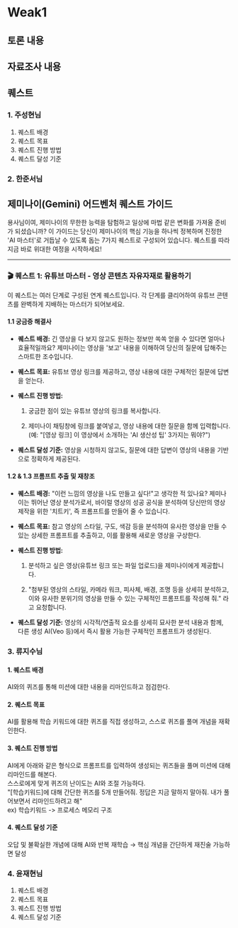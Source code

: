 # Weak1

## 토론 내용

## 자료조사 내용

## 퀘스트

### 1. 주성현님

1. 퀘스트 배경
2. 퀘스트 목표
3. 퀘스트 진행 방법
4. 퀘스트 달성 기준

### 2. 한준서님

## 제미나이(Gemini) 어드벤처 퀘스트 가이드

용사님이여, 제미나이의 무한한 능력을 탐험하고 일상에 마법 같은 변화를 가져올 준비가 되셨습니까? 이 가이드는 당신이 제미나이의 핵심 기능을 하나씩 정복하며 진정한 'AI 마스터'로 거듭날 수 있도록 돕는 7가지 퀘스트로 구성되어 있습니다. 퀘스트를 따라 지금 바로 위대한 여정을 시작하세요!

---

### 🎬 퀘스트 1: 유튜브 마스터 - 영상 콘텐츠 자유자재로 활용하기

이 퀘스트는 여러 단계로 구성된 연계 퀘스트입니다. 각 단계를 클리어하여 유튜브 콘텐츠를 완벽하게 지배하는 마스터가 되어보세요.

#### 1.1 궁금증 해결사

- **퀘스트 배경:** 긴 영상을 다 보지 않고도 원하는 정보만 쏙쏙 얻을 수 있다면 얼마나 효율적일까요? 제미나이는 영상을 '보고' 내용을 이해하여 당신의 질문에 답해주는 스마트한 조수입니다.
    
- **퀘스트 목표:** 유튜브 영상 링크를 제공하고, 영상 내용에 대한 구체적인 질문에 답변을 얻는다.
    
- **퀘스트 진행 방법:**
    
    1. 궁금한 점이 있는 유튜브 영상의 링크를 복사합니다.
        
    2. 제미나이 채팅창에 링크를 붙여넣고, 영상 내용에 대한 질문을 함께 입력합니다. (예: "[영상 링크] 이 영상에서 소개하는 'AI 생산성 팁' 3가지는 뭐야?")
        
- **퀘스트 달성 기준:** 영상을 시청하지 않고도, 질문에 대한 답변이 영상의 내용을 기반으로 정확하게 제공된다.
    

#### 1.2 & 1.3 프롬프트 추출 및 재창조

- **퀘스트 배경:** "이런 느낌의 영상을 나도 만들고 싶다!"고 생각한 적 있나요? 제미나이는 뛰어난 영상 분석가로서, 바이럴 영상의 성공 공식을 분석하여 당신만의 영상 제작을 위한 '치트키', 즉 프롬프트를 만들어 줄 수 있습니다.
    
- **퀘스트 목표:** 참고 영상의 스타일, 구도, 색감 등을 분석하여 유사한 영상을 만들 수 있는 상세한 프롬프트를 추출하고, 이를 활용해 새로운 영상을 구상한다.
    
- **퀘스트 진행 방법:**
    
    1. 분석하고 싶은 영상(유튜브 링크 또는 파일 업로드)을 제미나이에게 제공합니다.
        
    2. "첨부된 영상의 스타일, 카메라 워크, 피사체, 배경, 조명 등을 상세히 분석하고, 이와 유사한 분위기의 영상을 만들 수 있는 구체적인 프롬프트를 작성해 줘." 라고 요청합니다.
        
- **퀘스트 달성 기준:** 영상의 시각적/연출적 요소를 상세히 묘사한 분석 내용과 함께, 다른 생성 AI(Veo 등)에서 즉시 활용 가능한 구체적인 프롬프트가 생성된다.
    

### 3. 류지수님

#### 1. 퀘스트 배경
AI와의 퀴즈를 통해 미션에 대한 내용을 리마인드하고 점검한다.

#### 2. 퀘스트 목표
AI를 활용해 학습 키워드에 대한 퀴즈를 직접 생성하고, 스스로 퀴즈를 풀며 개념을 재확인한다. 

#### 3. 퀘스트 진행 방법
AI에게 아래와 같은 형식으로 프롬프트를 입력하여 생성되는 퀴즈들을 풀며 미션에 대해 리마인드를 해본다. <br>
스스로에게 맞게 퀴즈의 난이도는 AI와 조절 가능하다. <br>
"[학습키워드]에 대해 간단한 퀴즈를 5개 만들어줘. 정답은 지금 말하지 말아줘. 내가 풀어보면서 리마인드하려고 해" <br>
ex) 학습키워드 -> 프로세스 메모리 구조 <br>

#### 4. 퀘스트 달성 기준
오답 및 불확실한 개념에 대해 AI와 반복 재학습 → 핵심 개념을 간단하게 재진술 가능하면 달성


### 4. 윤재현님

1. 퀘스트 배경
2. 퀘스트 목표
3. 퀘스트 진행 방법
4. 퀘스트 달성 기준
